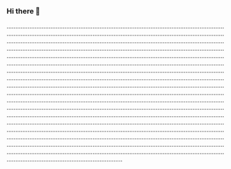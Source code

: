 ### Hi there 👋

..........................................................................................................................................................................................................................................................................................................................................................................................................................................................................................................................................................................................................................................................................................................................................................................................................................................................................................................................................................................................................................................................................................................................................................................................................................................................................................................................................................................................................................................................................................................................................................................................................................................................................................................................................................................................................................................................................................................................................................................................................................................................................................................................................................................................................................................................................................................................................................................................